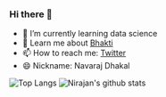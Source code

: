 ### Hi there 👋



- 🌱 I’m currently learning data science
- 💬 Learn me about [Bhakti](https://www.jagatgururampalji.org/)
- 📫 How to reach me: [Twitter](https://twitter.com/nirajandata)
- 😄 Nickname: Navaraj Dhakal 

![Top Langs](https://github-readme-stats.vercel.app/api/top-langs/?username=nirajandata&show_icons=true&theme=radical)
![Nirajan's github stats](https://github-readme-stats.vercel.app/api?username=nirajandata&show_icons=true&theme=radical) 


